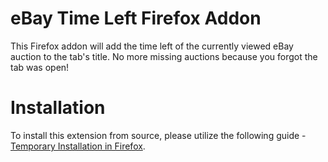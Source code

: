 eBay Time Left Firefox Addon
========

This Firefox addon will add the time left of the currently viewed eBay auction to the tab's title. No more missing auctions because you forgot the tab was open!

Installation
========

To install this extension from source, please utilize the following guide - [Temporary Installation in Firefox](https://developer.mozilla.org/en-US/Add-ons/WebExtensions/Temporary_Installation_in_Firefox).